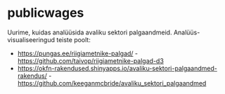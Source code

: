# publicwages
Uurime, kuidas analüüsida avaliku sektori palgaandmeid.
Analüüs-visualiseeringud teiste poolt:
* https://pungas.ee/riigiametnike-palgad/ - https://github.com/taivop/riigiametnike-palgad-d3
* https://okfn-rakendused.shinyapps.io/avaliku-sektori-palgaandmed-rakendus/ - https://github.com/keeganmcbride/avaliku_sektori_palgaandmed


